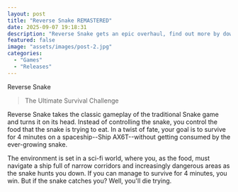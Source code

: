 ```yaml
---
layout: post
title: "Reverse Snake REMASTERED"
date: 2025-09-07 19:18:31
description: "Reverse Snake gets an epic overhaul, find out more by downloading on the Microsoft & Xbox stores"
featured: false
image: "assets/images/post-2.jpg"
categories: 
  - "Games"
  - "Releases"
---
```


Reverse Snake

> The Ultimate Survival Challenge

Reverse Snake takes the classic gameplay of the traditional Snake game and turns it on its head. Instead of controlling the snake, you control the food that the snake is trying to eat. In a twist of fate, your goal is to survive for 4 minutes on a spaceship--Ship AX6T--without getting consumed by the ever-growing snake.

The environment is set in a sci-fi world, where you, as the food, must navigate a ship full of narrow corridors and increasingly dangerous areas as the snake hunts you down. If you can manage to survive for 4 minutes, you win. But if the snake catches you? Well, you'll die trying.